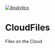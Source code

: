 [![Analytics](https://myproj8-371318.appspot.com/UA-90998288-1/welcome-page)](https://github.com/AkaEra/ga-beacon)

# CloudFiles
Files on the Cloud

